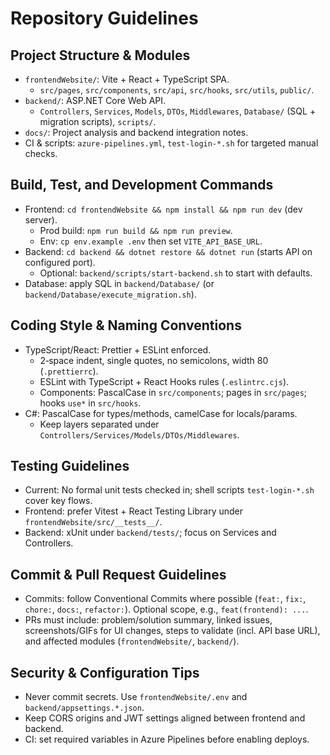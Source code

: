# Repository Guidelines

## Project Structure & Modules
- `frontendWebsite/`: Vite + React + TypeScript SPA.
  - `src/pages`, `src/components`, `src/api`, `src/hooks`, `src/utils`, `public/`.
- `backend/`: ASP.NET Core Web API.
  - `Controllers`, `Services`, `Models`, `DTOs`, `Middlewares`, `Database/` (SQL + migration scripts), `scripts/`.
- `docs/`: Project analysis and backend integration notes.
- CI & scripts: `azure-pipelines.yml`, `test-login-*.sh` for targeted manual checks.

## Build, Test, and Development Commands
- Frontend: `cd frontendWebsite && npm install && npm run dev` (dev server).
  - Prod build: `npm run build && npm run preview`.
  - Env: `cp env.example .env` then set `VITE_API_BASE_URL`.
- Backend: `cd backend && dotnet restore && dotnet run` (starts API on configured port).
  - Optional: `backend/scripts/start-backend.sh` to start with defaults.
- Database: apply SQL in `backend/Database/` (or `backend/Database/execute_migration.sh`).

## Coding Style & Naming Conventions
- TypeScript/React: Prettier + ESLint enforced.
  - 2‑space indent, single quotes, no semicolons, width 80 (`.prettierrc`).
  - ESLint with TypeScript + React Hooks rules (`.eslintrc.cjs`).
  - Components: PascalCase in `src/components`; pages in `src/pages`; hooks `use*` in `src/hooks`.
- C#: PascalCase for types/methods, camelCase for locals/params.
  - Keep layers separated under `Controllers/Services/Models/DTOs/Middlewares`.

## Testing Guidelines
- Current: No formal unit tests checked in; shell scripts `test-login-*.sh` cover key flows.
- Frontend: prefer Vitest + React Testing Library under `frontendWebsite/src/__tests__/`.
- Backend: xUnit under `backend/tests/`; focus on Services and Controllers.

## Commit & Pull Request Guidelines
- Commits: follow Conventional Commits where possible (`feat:`, `fix:`, `chore:`, `docs:`, `refactor:`). Optional scope, e.g., `feat(frontend): ...`.
- PRs must include: problem/solution summary, linked issues, screenshots/GIFs for UI changes, steps to validate (incl. API base URL), and affected modules (`frontendWebsite/`, `backend/`).

## Security & Configuration Tips
- Never commit secrets. Use `frontendWebsite/.env` and `backend/appsettings.*.json`.
- Keep CORS origins and JWT settings aligned between frontend and backend.
- CI: set required variables in Azure Pipelines before enabling deploys.

